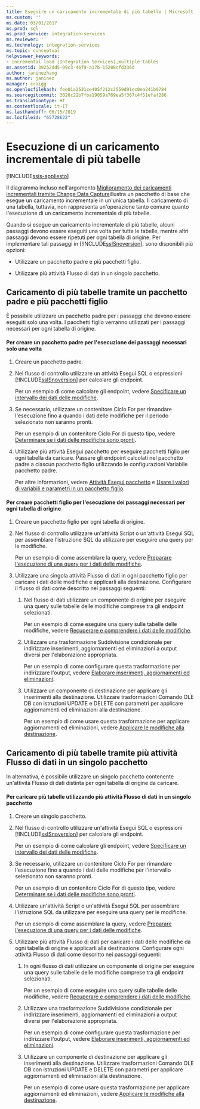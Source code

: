 ```yaml
---
title: Eseguire un caricamento incrementale di più tabelle | Microsoft Docs
ms.custom: ''
ms.date: 03/01/2017
ms.prod: sql
ms.prod_service: integration-services
ms.reviewer: ''
ms.technology: integration-services
ms.topic: conceptual
helpviewer_keywords:
- incremental load [Integration Services],multiple tables
ms.assetid: 39252dd5-09c3-46f9-a17b-15208cfd336d
author: janinezhang
ms.author: janinez
manager: craigg
ms.openlocfilehash: fee01a2531ce405f212c2559d91ec0ea241b9784
ms.sourcegitcommit: 3026c22b7fba19059a769ea5f367c4f51efaf286
ms.translationtype: HT
ms.contentlocale: it-IT
ms.lasthandoff: 06/15/2019
ms.locfileid: "65728622"
---
```

# <a name="perform-an-incremental-load-of-multiple-tables"></a>Esecuzione di un caricamento incrementale di più tabelle

[!INCLUDE[ssis-appliesto](../../includes/ssis-appliesto-ssvrpluslinux-asdb-asdw-xxx.md)]


  Il diagramma incluso nell'argomento [Miglioramento dei caricamenti incrementali tramite Change Data Capture](../../integration-services/change-data-capture/change-data-capture-ssis.md)illustra un pacchetto di base che esegue un caricamento incrementale in un'unica tabella. Il caricamento di una tabella, tuttavia, non rappresenta un'operazione tanto comune quanto l'esecuzione di un caricamento incrementale di più tabelle.  
  
 Quando si esegue un caricamento incrementale di più tabelle, alcuni passaggi devono essere eseguiti una volta per tutte le tabelle, mentre altri passaggi devono essere ripetuti per ogni tabella di origine. Per implementare tali passaggi in [!INCLUDE[ssISnoversion](../../includes/ssisnoversion-md.md)], sono disponibili più opzioni:  
  
-   Utilizzare un pacchetto padre e più pacchetti figlio.  
  
-   Utilizzare più attività Flusso di dati in un singolo pacchetto.  
  
## <a name="loading-multiple-tables-by-using-a-parent-package-and-multiple-child-packages"></a>Caricamento di più tabelle tramite un pacchetto padre e più pacchetti figlio  
 È possibile utilizzare un pacchetto padre per i passaggi che devono essere eseguiti solo una volta. I pacchetti figlio verranno utilizzati per i passaggi necessari per ogni tabella di origine.  
  
#### <a name="to-create-a-parent-package-that-performs-those-steps-that-only-have-to-be-done-once"></a>Per creare un pacchetto padre per l'esecuzione dei passaggi necessari solo una volta  
  
1.  Creare un pacchetto padre.  
  
2.  Nel flusso di controllo utilizzare un attività Esegui SQL o espressioni [!INCLUDE[ssISnoversion](../../includes/ssisnoversion-md.md)] per calcolare gli endpoint.  
  
     Per un esempio di come calcolare gli endpoint, vedere [Specificare un intervallo dei dati delle modifiche](../../integration-services/change-data-capture/specify-an-interval-of-change-data.md).  
  
3.  Se necessario, utilizzare un contenitore Ciclo For per rimandare l'esecuzione fino a quando i dati delle modifiche per il periodo selezionato non saranno pronti.  
  
     Per un esempio di un contenitore Ciclo For di questo tipo, vedere [Determinare se i dati delle modifiche sono pronti](../../integration-services/change-data-capture/determine-whether-the-change-data-is-ready.md).  
  
4.  Utilizzare più attività Esegui pacchetto per eseguire pacchetti figlio per ogni tabella da caricare. Passare gli endpoint calcolati nel pacchetto padre a ciascun pacchetto figlio utilizzando le configurazioni Variabile pacchetto padre.  
  
     Per altre informazioni, vedere [Attività Esegui pacchetto](../../integration-services/control-flow/execute-package-task.md) e [Usare i valori di variabili e parametri in un pacchetto figlio](../../integration-services/packages/legacy-package-deployment-ssis.md#child).  
  
#### <a name="to-create-child-packages-to-perform-those-steps-that-have-to-be-done-for-each-source-table"></a>Per creare pacchetti figlio per l'esecuzione dei passaggi necessari per ogni tabella di origine  
  
1.  Creare un pacchetto figlio per ogni tabella di origine.  
  
2.  Nel flusso di controllo utilizzare un'attività Script o un'attività Esegui SQL per assemblare l'istruzione SQL da utilizzare per eseguire una query per le modifiche.  
  
     Per un esempio di come assemblare la query, vedere [Preparare l'esecuzione di una query per i dati delle modifiche](../../integration-services/change-data-capture/prepare-to-query-for-the-change-data.md).  
  
3.  Utilizzare una singola attività Flusso di dati in ogni pacchetto figlio per caricare i dati delle modifiche e applicarli alla destinazione. Configurare il flusso di dati come descritto nei passaggi seguenti:  
  
    1.  Nel flusso di dati utilizzare un componente di origine per eseguire una query sulle tabelle delle modifiche comprese tra gli endpoint selezionati.  
  
         Per un esempio di come eseguire una query sulle tabelle delle modifiche, vedere [Recuperare e comprendere i dati delle modifiche](../../integration-services/change-data-capture/retrieve-and-understand-the-change-data.md).  
  
    2.  Utilizzare una trasformazione Suddivisione condizionale per indirizzare inserimenti, aggiornamenti ed eliminazioni a output diversi per l'elaborazione appropriata.  
  
         Per un esempio di come configurare questa trasformazione per indirizzare l'output, vedere [Elaborare inserimenti, aggiornamenti ed eliminazioni](../../integration-services/change-data-capture/process-inserts-updates-and-deletes.md).  
  
    3.  Utilizzare un componente di destinazione per applicare gli inserimenti alla destinazione. Utilizzare trasformazioni Comando OLE DB con istruzioni UPDATE e DELETE con parametri per applicare aggiornamenti ed eliminazioni alla destinazione.  
  
         Per un esempio di come usare questa trasformazione per applicare aggiornamenti ed eliminazioni, vedere [Applicare le modifiche alla destinazione](../../integration-services/change-data-capture/apply-the-changes-to-the-destination.md).  
  
## <a name="loading-multiple-tables-by-using-multiple-data-flow-tasks-in-a-single-package"></a>Caricamento di più tabelle tramite più attività Flusso di dati in un singolo pacchetto  
 In alternativa, è possibile utilizzare un singolo pacchetto contenente un'attività Flusso di dati distinta per ogni tabella di origine da caricare.  
  
#### <a name="to-load-multiple-tables-by-using-multiple-data-flow-tasks-in-a-single-package"></a>Per caricare più tabelle utilizzando più attività Flusso di dati in un singolo pacchetto  
  
1.  Creare un singolo pacchetto.  
  
2.  Nel flusso di controllo utilizzare un'attività Esegui SQL o espressioni [!INCLUDE[ssISnoversion](../../includes/ssisnoversion-md.md)] per calcolare gli endpoint.  
  
     Per un esempio di come calcolare gli endpoint, vedere [Specificare un intervallo dei dati delle modifiche](../../integration-services/change-data-capture/specify-an-interval-of-change-data.md).  
  
3.  Se necessario, utilizzare un contenitore Ciclo For per rimandare l'esecuzione fino a quando i dati delle modifiche per l'intervallo selezionato non saranno pronti.  
  
     Per un esempio di un contenitore Ciclo For di questo tipo, vedere [Determinare se i dati delle modifiche sono pronti](../../integration-services/change-data-capture/determine-whether-the-change-data-is-ready.md).  
  
4.  Utilizzare un'attività Script o un'attività Esegui SQL per assemblare l'istruzione SQL da utilizzare per eseguire una query per le modifiche.  
  
     Per un esempio di come assemblare la query, vedere [Preparare l'esecuzione di una query per i dati delle modifiche](../../integration-services/change-data-capture/prepare-to-query-for-the-change-data.md).  
  
5.  Utilizzare più attività Flusso di dati per caricare i dati delle modifiche da ogni tabella di origine e applicarli alla destinazione. Configurare ogni attività Flusso di dati come descritto nei passaggi seguenti:  
  
    1.  In ogni flusso di dati utilizzare un componente di origine per eseguire una query sulle tabelle delle modifiche comprese tra gli endpoint selezionati.  
  
         Per un esempio di come eseguire una query sulle tabelle delle modifiche, vedere [Recuperare e comprendere i dati delle modifiche](../../integration-services/change-data-capture/retrieve-and-understand-the-change-data.md).  
  
    2.  Utilizzare una trasformazione Suddivisione condizionale per indirizzare inserimenti, aggiornamenti ed eliminazioni a output diversi per l'elaborazione appropriata.  
  
         Per un esempio di come configurare questa trasformazione per indirizzare l'output, vedere [Elaborare inserimenti, aggiornamenti ed eliminazioni](../../integration-services/change-data-capture/process-inserts-updates-and-deletes.md).  
  
    3.  Utilizzare un componente di destinazione per applicare gli inserimenti alla destinazione. Utilizzare trasformazioni Comando OLE DB con istruzioni UPDATE e DELETE con parametri per applicare aggiornamenti ed eliminazioni alla destinazione.  
  
         Per un esempio di come usare questa trasformazione per applicare aggiornamenti ed eliminazioni, vedere [Applicare le modifiche alla destinazione](../../integration-services/change-data-capture/apply-the-changes-to-the-destination.md).  
  
  
